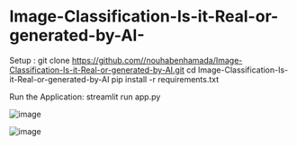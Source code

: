 # Image-Classification-Is-it-Real-or-generated-by-AI-
Setup :
git clone https://github.com//nouhabenhamada/Image-Classification-Is-it-Real-or-generated-by-AI.git
cd Image-Classification-Is-it-Real-or-generated-by-AI
pip install -r requirements.txt

Run the Application:
streamlit run app.py


![image](https://github.com/user-attachments/assets/643bbf7d-20e9-4828-b067-c4ef478797e1)

![image](https://github.com/user-attachments/assets/42b3214d-d83d-4c7e-bd34-a7a569389cb8)


